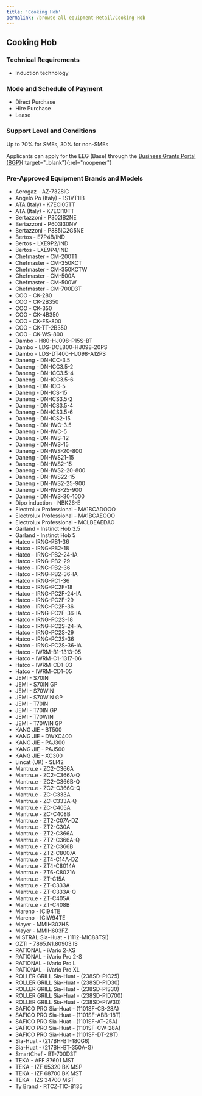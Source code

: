 ```yaml
---
title: 'Cooking Hob'
permalink: /browse-all-equipment-Retail/Cooking-Hob
---
```


## Cooking Hob

### Technical Requirements

- Induction technology

### Mode and Schedule of Payment 

- Direct Purchase
- Hire Purchase
- Lease

### Support Level and Conditions

Up to 70% for SMEs, 30% for non-SMEs

Applicants can apply for the EEG (Base) through the [Business Grants Portal (BGP)](http://www.businessgrants.gov.sg/){:target="_blank"}{:rel="noopener"}

### Pre-Approved Equipment Brands and Models

- Aerogaz  -  AZ-7328iC
- Angelo Po (Italy)  -  1S1VT1IB
- ATA (Italy)  -  K7ECI05TT
- ATA (Italy)  -  K7ECI10TT
- Bertazzoni  -  P302IB2NE
- Bertazzoni  -  P603I30NV
- Bertazzoni  -  P885IC2G5NE
- Bertos  -  E7P4B/IND
- Bertos  -  LXE9P2/IND
- Bertos  -  LXE9P4/IND
- Chefmaster  -  CM-200T1
- Chefmaster  -  CM-350KCT
- Chefmaster  -  CM-350KCTW
- Chefmaster  -  CM-500A
- Chefmaster  -  CM-500W
- Chefmaster  -  CM-700D3T
- COO  -  CK-280
- COO  -  CK-2B350
- COO  -  CK-350
- COO  -  CK-4B350
- COO  -  CK-FS-800
- COO  -  CK-TT-2B350
- COO  -  CK-WS-800
- Dambo  -  H80-HJ098-P15S-BT
- Dambo  -  LDS-DCL800-HJ098-20PS
- Dambo  -  LDS-DT400-HJ098-A12PS
- Daneng  -  DN-ICC-3.5
- Daneng  -  DN-ICC3.5-2
- Daneng  -  DN-ICC3.5-4
- Daneng  -  DN-ICC3.5-6
- Daneng  -  DN-ICC-5
- Daneng  -  DN-ICS-15
- Daneng  -  DN-ICS3.5-2
- Daneng  -  DN-ICS3.5-4
- Daneng  -  DN-ICS3.5-6
- Daneng  - DN-ICS2-15
- Daneng  - DN-IWC-3.5
- Daneng  - DN-IWC-5
- Daneng  - DN-IWS-12
- Daneng  - DN-IWS-15
- Daneng  - DN-IWS-20-800
- Daneng  - DN-IWS21-15
- Daneng  - DN-IWS2-15
- Daneng  - DN-IWS2-20-800
- Daneng  - DN-IWS22-15
- Daneng  - DN-IWS2-25-900
- Daneng  - DN-IWS-25-900
- Daneng  - DN-IWS-30-1000
- Dipo induction  - NBK26-E
- Electrolux Professional  - MA1BCADOOO
- Electrolux Professional  - MA1BCAEOOO
- Electrolux Professional  - MCLBEAEDAO
- Garland  - Instinct Hob 3.5
- Garland  - Instinct Hob 5
- Hatco  - IRNG-PB1-36
- Hatco  - IRNG-PB2-18
- Hatco  - IRNG-PB2-24-IA
- Hatco  - IRNG-PB2-29
- Hatco  - IRNG-PB2-36
- Hatco  - IRNG-PB2-36-IA
- Hatco  - IRNG-PC1-36
- Hatco  - IRNG-PC2F-18
- Hatco  - IRNG-PC2F-24-IA
- Hatco  - IRNG-PC2F-29
- Hatco  - IRNG-PC2F-36
- Hatco  - IRNG-PC2F-36-IA
- Hatco  - IRNG-PC2S-18
- Hatco  - IRNG-PC2S-24-IA
- Hatco  - IRNG-PC2S-29
- Hatco  - IRNG-PC2S-36
- Hatco  - IRNG-PC2S-36-IA
- Hatco  - IWRM-B1-1313-05
- Hatco  - IWRM-C1-1317-06
- Hatco  - IWRM-CD1-03
- Hatco  - IWRM-CD1-05
- JEMI - S70IN
- JEMI - S70IN GP
- JEMI - S70WIN
- JEMI - S70WIN GP
- JEMI - T70IN
- JEMI - T70IN GP
- JEMI - T70WIN
- JEMI - T70WIN GP
- KANG JIE  - BT500
- KANG JIE  - DWXC400
- KANG JIE  - PAJ300
- KANG JIE  - PAJ500
- KANG JIE  - XC300
- Lincat (UK)  - SLI42
- Mantru.e  - ZC2-C366A
- Mantru.e  - ZC2-C366A-Q
- Mantru.e  - ZC2-C366B-Q
- Mantru.e  - ZC2-C366C-Q
- Mantru.e  - ZC-C333A
- Mantru.e  - ZC-C333A-Q
- Mantru.e  - ZC-C405A
- Mantru.e  - ZC-C408B
- Mantru.e  - ZT2-C07A-DZ
- Mantru.e  - ZT2-C30A
- Mantru.e  - ZT2-C366A
- Mantru.e  - ZT2-C366A-Q
- Mantru.e  - ZT2-C366B
- Mantru.e  - ZT2-C8007A
- Mantru.e  - ZT4-C14A-DZ
- Mantru.e  - ZT4-C8014A
- Mantru.e  - ZT6-C8021A
- Mantru.e  - ZT-C15A
- Mantru.e  - ZT-C333A
- Mantru.e  - ZT-C333A-Q
- Mantru.e  - ZT-C405A
- Mantru.e  - ZT-C408B
- Mareno  - ICI94TE
- Mareno  - ICIW94TE
- Mayer  - MMIH302HS
- Mayer  - MMIH603FZ
- MISTRAL Sia-Huat - (1112-MIC88TSI)
- OZTI  - 7865.N1.80903.IS
- RATIONAL  - iVario 2-XS
- RATIONAL  - iVario Pro 2-S
- RATIONAL  - iVario Pro L
- RATIONAL  - iVario Pro XL 
- ROLLER GRILL Sia-Huat  - (238SD-PIC25)
- ROLLER GRILL Sia-Huat  - (238SD-PID30)
- ROLLER GRILL Sia-Huat  - (238SD-PIS30)
- ROLLER GRILL Sia-Huat - (238SD-PID700)
- ROLLER GRILL Sia-Huat - (238SD-PIW30)
- SAFICO PRO Sia-Huat  - (1101SF-CB-28A)
- SAFICO PRO Sia-Huat - (1101SF-ABB-18T)
- SAFICO PRO Sia-Huat - (1101SF-AT-25A)
- SAFICO PRO Sia-Huat - (1101SF-CW-28A)
- SAFICO PRO Sia-Huat - (1101SF-DT-28T)
- Sia-Huat - (217BH-BT-180G6)
- Sia-Huat - (217BH-BT-350A-G)
- SmartChef  - BT-700D3T
- TEKA - AFF 87601 MST
- TEKA - IZF 65320 BK MSP
- TEKA - IZF 68700 BK MST
- TEKA - IZS 34700 MST
- Ty Brand  - RTCZ-TIC-B135



<script src='/jquery/resize-tables.js'></script>
